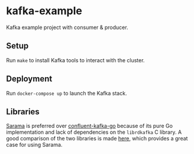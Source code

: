 # kafka-example

Kafka example project with consumer &amp; producer.

## Setup

Run `make` to install Kafka tools to interact with the cluster.

## Deployment

Run `docker-compose up` to launch the Kafka stack.

## Libraries

[Sarama](github.com/IBM/sarama) is preferred over [confluent-kafka-go](https://github.com/confluentinc/confluent-kafka-go) because of its pure Go implementation and lack of dependencies on the `librdkafka` C library. A good comparison of the two libraries is made [here](https://www.reddit.com/r/golang/comments/olrd34/comment/h5h9xb3/?utm_source=share&utm_medium=web2x&context=3), which provides a great case for using Sarama.
